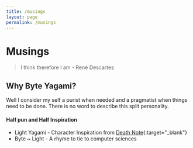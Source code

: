 ```yaml
---
title: /musings
layout: page
permalink: /musings
---
```


# Musings

> I think therefore I am - René Descartes


## Why Byte Yagami?

Well I consider my self a purist when needed and a pragmatist when things need to be done. There is no word to describe this split personality.
#### Half pun and Half Inspiration
* Light Yagami - Character Inspiration from [Death Note](https://www.imdb.com/title/tt0877057/){:target="_blank"}
* Byte ~ Light - A rhyme to tie to computer sciences
